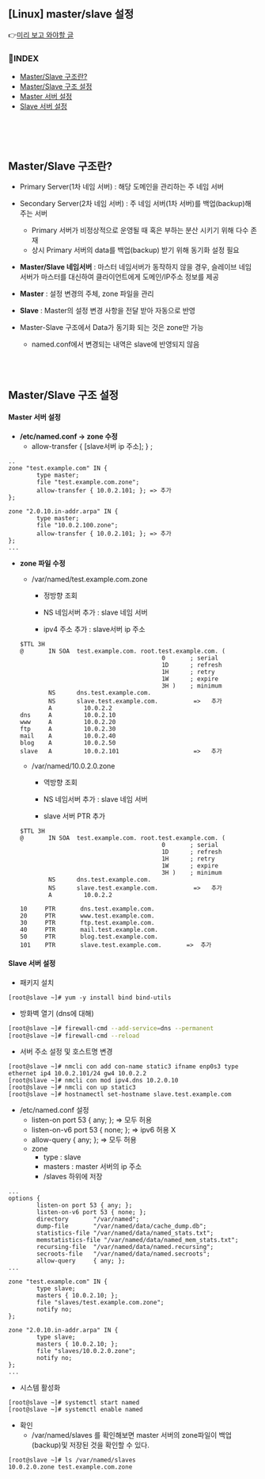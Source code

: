 <h2> [Linux] master/slave 설정</h2>



👉[미리 보고 와야할 글](https://nayoungs.tistory.com/89)



<h3>📌INDEX</h3>

- [Master/Slave 구조란?](#masterslave-구조란)
-  [Master/Slave 구조 설정](#MasterSlave-구조-설정)
  - [Master 서버 설정](#master-서버-설정)
  - [Slave 서버 설정](#slave-서버-설정)

<br>

<br>

<br>

<h2>Master/Slave 구조란?</h2>

- Primary Server(1차 네임 서버) : 해당 도메인을 관리하는 주 네임 서버
- Secondary Server(2차 네임 서버) : 주 네임 서버(1차 서버)를 백업(backup)해주는 서버
  - Primary 서버가 비정상적으로 운영될 때 혹은 부하는 분산 시키기 위해 다수 존재
  - 상시 Primary 서버의 data를 백업(backup) 받기 위해 동기화 설정 필요
- **Master/Slave 네임서버** :  마스터 네임서버가 동작하지 않을 경우, 슬레이브 네임서버가 마스터를 대신하여 클라이언트에게 도메인/IP주소 정보를 제공

- **Master** : 설정 변경의 주체, zone 파일을 관리
- **Slave** : Master의 설정 변경 사항을 전달 받아 자동으로 반영

- Master-Slave 구조에서 Data가 동기화 되는 것은 zone만 가능
  - named.conf에서 변경되는 내역은 slave에 반영되지 않음

<br>

<br>

<h2>Master/Slave 구조 설정</h2>



<h4>Master 서버 설정</h4>

- **/etc/named.conf -> zone 수정**
  - allow-transfer { [slave서버 ip 주소]; } ;

```shell
..
zone "test.example.com" IN {
        type master;
        file "test.example.com.zone";
        allow-transfer { 10.0.2.101; }; => 추가
};

zone "2.0.10.in-addr.arpa" IN {
        type master;
        file "10.0.2.100.zone";
        allow-transfer { 10.0.2.101; }; => 추가
};
...
```



- **zone 파일 수정**

  - /var/named/test.example.com.zone

    - 정방향 조회

    - NS 네임서버 추가 : slave 네임 서버
    - ipv4 주소 추가 : slave서버  ip 주소

  ```shell
  $TTL 3H
  @       IN SOA  test.example.com. root.test.example.com. (
                                          0       ; serial
                                          1D      ; refresh
                                          1H      ; retry
                                          1W      ; expire
                                          3H )    ; minimum
          NS      dns.test.example.com.
          NS      slave.test.example.com.          =>   추가
          A         10.0.2.2
  dns     A         10.0.2.10
  www     A         10.0.2.20
  ftp     A         10.0.2.30
  mail    A         10.0.2.40
  blog    A         10.0.2.50
  slave   A         10.0.2.101                     =>   추가
  ```

  - /var/named/10.0.2.0.zone

    - 역방향 조회

    - NS 네임서버 추가 : slave 네임 서버
    - slave 서버 PTR 추가

  ```shell
  $TTL 3H
  @       IN SOA  test.example.com. root.test.example.com. (
                                          0       ; serial
                                          1D      ; refresh
                                          1H      ; retry
                                          1W      ; expire
                                          3H )    ; minimum
          NS      dns.test.example.com.
          NS      slave.test.example.com.          =>   추가
          A         10.0.2.2
  
  10     PTR       dns.test.example.com.
  20     PTR       www.test.example.com.
  30     PTR       ftp.test.example.com.
  40     PTR       mail.test.example.com.
  50     PTR       blog.test.example.com.
  101    PTR       slave.test.example.com.       =>  추가
  ```

  

<h4>Slave 서버 설정</h4>

- 패키지 설치

```shell
[root@slave ~]# yum -y install bind bind-utils
```

- 방화벽 열기 (dns에 대해)

```sh
[root@slave ~]# firewall-cmd --add-service=dns --permanent
[root@slave ~]# firewall-cmd --reload
```

- 서버 주소 설정 및 호스트명 변경

```shell
[root@slave ~]# nmcli con add con-name static3 ifname enp0s3 type ethernet ip4 10.0.2.101/24 gw4 10.0.2.2
[root@slave ~]# nmcli con mod ipv4.dns 10.2.0.10
[root@slave ~]# nmcli con up static3
[root@slave ~]# hostnamectl set-hostname slave.test.example.com
```

- /etc/named.conf 설정
  - listen-on port 53 { any; }; => 모두 허용
  - listen-on-v6 port 53 { none; }; => ipv6 허용 X
  - allow-query     { any; }; => 모두 허용
  - zone 
    - type : slave
    - masters : master 서버의 ip 주소
    - /slaves 하위에 저장

```shell
...
options {
        listen-on port 53 { any; };
        listen-on-v6 port 53 { none; };
        directory       "/var/named";
        dump-file       "/var/named/data/cache_dump.db";
        statistics-file "/var/named/data/named_stats.txt";
        memstatistics-file "/var/named/data/named_mem_stats.txt";
        recursing-file  "/var/named/data/named.recursing";
        secroots-file   "/var/named/data/named.secroots";
        allow-query     { any; };
...        

zone "test.example.com" IN {
        type slave;
        masters { 10.0.2.10; };
        file "slaves/test.example.com.zone";
        notify no;
};

zone "2.0.10.in-addr.arpa" IN {
        type slave;
        masters { 10.0.2.10; };
        file "slaves/10.0.2.0.zone";
        notify no;
};
...
```

- 시스템 활성화

```shell
[root@slave ~]# systemctl start named
[root@slave ~]# systemctl enable named
```

- 확인
  - /var/named/slaves 를 확인해보면 master 서버의 zone파일이 백업(backup)및 저장된 것을 확인할 수 있다.

```shell
[root@slave ~]# ls /var/named/slaves
10.0.2.0.zone test.example.com.zone 
```



